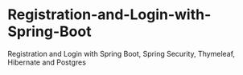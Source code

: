 # Registration-and-Login-with-Spring-Boot
Registration and Login with Spring Boot, Spring Security, Thymeleaf, Hibernate and Postgres
